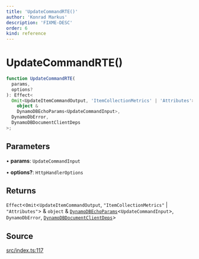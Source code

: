 ```yaml
---
title: 'UpdateCommandRTE()'
author: 'Konrad Markus'
description: 'FIXME-DESC'
order: 6
kind: reference
---
```


# UpdateCommandRTE()

```ts
function UpdateCommandRTE(
  params,
  options?
): Effect<
  Omit<UpdateItemCommandOutput, 'ItemCollectionMetrics' | 'Attributes'> &
    object &
    DynamoDBEchoParams<UpdateCommandInput>,
  DynamoDbError,
  DynamoDBDocumentClientDeps
>;
```

## Parameters

• **params**: `UpdateCommandInput`

• **options?**: `HttpHandlerOptions`

## Returns

`Effect`\<`Omit`\<`UpdateItemCommandOutput`, `"ItemCollectionMetrics"` \| `"Attributes"`\> & `object` & [`DynamoDBEchoParams`](/projects/konkerdev-aws-client-effect-dynamodb/reference/type-aliases/dynamodbechoparams)\<`UpdateCommandInput`\>, `DynamoDbError`, [`DynamoDBDocumentClientDeps`](/projects/konkerdev-aws-client-effect-dynamodb/reference/type-aliases/dynamodbdocumentclientdeps)\>

## Source

[src/index.ts:117](https://github.com/konkerdotdev/aws-client-effect-dynamodb/blob/61cc23ece48bc14ff19d7990e27b716d0c6ee7ed/src/index.ts#L117)

